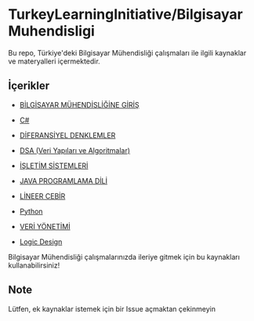 # TurkeyLearningInitiative/BilgisayarMuhendisligi

Bu repo, Türkiye'deki Bilgisayar Mühendisliği çalışmaları ile ilgili kaynaklar ve materyalleri içermektedir.

## İçerikler
  
- [BİLGİSAYAR MÜHENDİSLİĞİNE GİRİŞ](https://github.com/ayyucedemirbas/TurkeyLearningInitiative/tree/main/BilgisayarMuhendisligi/B%C4%B0LG%C4%B0SAYAR%20M%C3%9CHEND%C4%B0SL%C4%B0%C4%9E%C4%B0NE%20G%C4%B0R%C4%B0%C5%9E)

- [C#](https://github.com/ayyucedemirbas/TurkeyLearningInitiative/tree/main/BilgisayarMuhendisligi/C%23)

- [DİFERANSİYEL DENKLEMLER](https://github.com/ayyucedemirbas/TurkeyLearningInitiative/tree/main/BilgisayarMuhendisligi/D%C4%B0FERANS%C4%B0YEL%20DENKLEMLER)

- [DSA (Veri Yapıları ve Algoritmalar)](https://github.com/ayyucedemirbas/TurkeyLearningInitiative/tree/main/BilgisayarMuhendisligi/DSA)

- [İŞLETİM SİSTEMLERİ](https://github.com/ayyucedemirbas/TurkeyLearningInitiative/tree/main/BilgisayarMuhendisligi/%C4%B0%C5%9ELET%C4%B0M%20S%C4%B0STEMLER%C4%B0)

- [JAVA PROGRAMLAMA DİLİ](https://github.com/ayyucedemirbas/TurkeyLearningInitiative/tree/main/BilgisayarMuhendisligi/JAVA%20PROGRAMLAMA%20D%C4%B0L%C4%B0)

- [LİNEER CEBİR](https://github.com/ayyucedemirbas/TurkeyLearningInitiative/tree/main/BilgisayarMuhendisligi/L%C4%B0NEER%20CEB%C4%B0R)

- [Python](https://github.com/ayyucedemirbas/TurkeyLearningInitiative/tree/main/BilgisayarMuhendisligi/Python)

- [VERİ YÖNETİMİ](https://github.com/ayyucedemirbas/TurkeyLearningInitiative/tree/main/BilgisayarMuhendisligi/VER%C4%B0%20Y%C3%96NET%C4%B0M%C4%B0)

- [Logic Design](https://github.com/ayyucedemirbas/TurkeyLearningInitiative/tree/main/BilgisayarMuhendisligi/Logic%20Design)
  
Bilgisayar Mühendisliği çalışmalarınızda ileriye gitmek için bu kaynakları kullanabilirsiniz!

## Note
Lütfen, ek kaynaklar istemek için bir Issue açmaktan çekinmeyin


